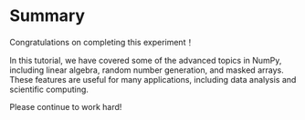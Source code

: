 # Summary

Congratulations on completing this experiment！

In this tutorial, we have covered some of the advanced topics in NumPy, including linear algebra, random number generation, and masked arrays. These features are useful for many applications, including data analysis and scientific computing.

Please continue to work hard!